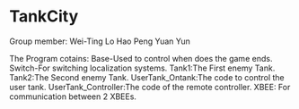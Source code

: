 TankCity
========
Group member: Wei-Ting Lo
              Hao Peng
              Yuan Yun
              
              
              
The Program cotains: 
Base-Used to control when does the game ends.
Switch-For switching localization systems.
Tank1:The First enemy Tank.
Tank2:The Second enemy Tank.
UserTank_Ontank:The code to control the user tank.
UserTank_Controller:The code of the remote controller.
XBEE: For communication between 2 XBEEs.
